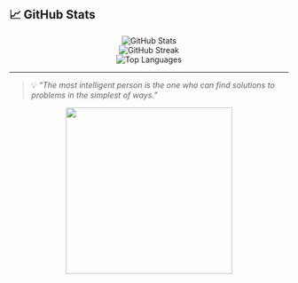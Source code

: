 <!-- Profile Header -->
<!--<h1 align="center">💫 Assalomu alaykum, I'm Ramil</h1>
<!-- <h3 align="center">🎓 Aspiring Software Engineer | 💻  Frontend Developer | 🌍 Lifelong Learner</h3> -->


## 📈 GitHub Stats

<p align="center">
  <img src="https://github-readme-stats.vercel.app/api?username=ramilbey&show_icons=true&theme=tokyonight&hide_border=true&count_private=true&include_all_commits=true" alt="GitHub Stats" />
  <br/>
  <img src="https://streak-stats.demolab.com?user=ramilbey&theme=tokyonight&hide_border=true" alt="GitHub Streak" />
  <br/>
  <img src="https://github-readme-stats.vercel.app/api/top-langs/?username=ramilbey&layout=compact&theme=tokyonight&hide_border=true" alt="Top Languages" />
</p>

---

> 💡 *“The most intelligent person is the one who can find solutions to problems in the simplest of ways.”*

<p align="center">
  <img src="https://media.giphy.com/media/qgQUggAC3Pfv687qPC/giphy.gif" width="300" />
</p>
